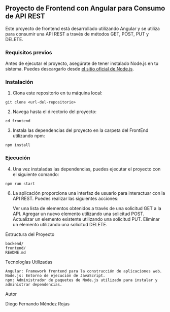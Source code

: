 ## Proyecto de Frontend con Angular para Consumo de API REST

Este proyecto de frontend está desarrollado utilizando Angular y se utiliza para consumir una API REST a través de métodos GET, POST, PUT y DELETE.

### Requisitos previos

Antes de ejecutar el proyecto, asegúrate de tener instalado Node.js en tu sistema. Puedes descargarlo desde [el sitio oficial de Node.js](https://nodejs.org/).

### Instalación

1. Clona este repositorio en tu máquina local:

```plaintext
git clone <url-del-repositorio>
```

2. Navega hasta el directorio del proyecto:

```plaintext
cd frontend
```

3. Instala las dependencias del proyecto en la carpeta del FrontEnd utilizando npm:

```plaintext
npm install
```

### Ejecución

4. Una vez instaladas las dependencias, puedes ejecutar el proyecto con el siguiente comando:

```plaintext
npm run start
```

6. La aplicación proporciona una interfaz de usuario para interactuar con la API REST. Puedes realizar las siguientes acciones:

    Ver una lista de elementos obtenidos a través de una solicitud GET a la API.
    Agregar un nuevo elemento utilizando una solicitud POST.
    Actualizar un elemento existente utilizando una solicitud PUT.
    Eliminar un elemento utilizando una solicitud DELETE.

Estructura del Proyecto

    backend/
    frontend/
    README.md

Tecnologías Utilizadas

    Angular: Framework frontend para la construcción de aplicaciones web.
    Node.js: Entorno de ejecución de JavaScript.
    npm: Administrador de paquetes de Node.js utilizado para instalar y administrar dependencias.

Autor

Diego Fernando Méndez Rojas

